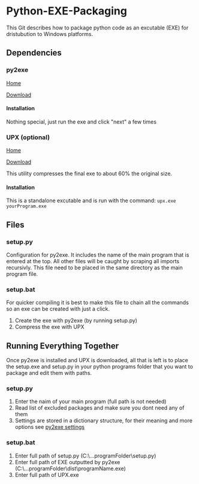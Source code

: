 # Python-EXE-Packaging

This Git describes how to package python code as an excutable (EXE) for dristubution to Windows platforms.



## Dependencies
### py2exe
[Home](http://www.py2exe.org/)

[Download](http://sourceforge.net/projects/py2exe/files/py2exe/0.6.9/)

#### Installation

Nothing special, just run the exe and click "next" a few times

### UPX (optional)
[Home](http://upx.sourceforge.net/)

[Download](http://upx.sourceforge.net/download/)

This utility compresses the final exe to about 60% the original size.

#### Installation

This is a standalone excutable and is run with the command: `upx.exe yourProgram.exe`


## Files

### setup.py
Configuration for py2exe. It includes the name of the main program that is entered at the top. All other files will be caught by scraping all imports recursivly. This file need to be placed in the same directory as the main program file.

### setup.bat
For quicker compiling it is best to make this file to chain all the commands so an exe can be created with just a click.

1. Create the exe with py2exe (by running setup.py)
2. Compress the exe with UPX

## Running Everything Together
Once py2exe is installed and UPX is downloaded, all that is left is to place the setup.exe and setup.py in your python programs folder that you want to package and edit them with paths.

### setup.py
1. Enter the naim of your main program (full path is not needed)
2. Read list of excluded packages and make sure you dont need any of them
3. Settings are stored in a dictionary structure, for their meaning and more options see [py2exe settings](http://www.py2exe.org/index.cgi/ListOfOptions)

### setup.bat
1. Enter full path of setup.py (C:\\...programFolder\\setup.py)
2. Enter full path of EXE outputted by py2exe (C:\\...programFolder\dist\programName.exe)
3. Enter full path of UPX.exe
